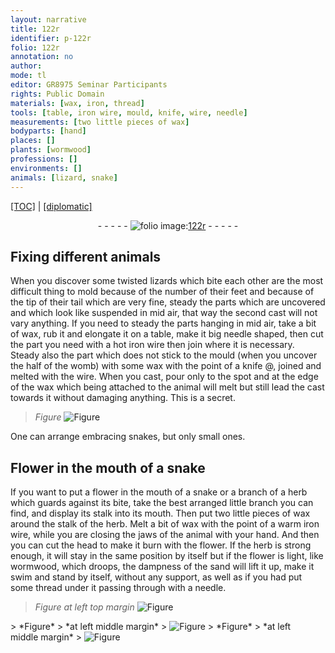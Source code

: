 ```yaml
---
layout: narrative
title: 122r
identifier: p-122r
folio: 122r
annotation: no
author:
mode: tl
editor: GR8975 Seminar Participants
rights: Public Domain
materials: [wax, iron, thread]
tools: [table, iron wire, mould, knife, wire, needle]
measurements: [two little pieces of wax]
bodyparts: [hand]
places: []
plants: [wormwood]
professions: []
environments: []
animals: [lizard, snake]
---
```


 <p><a href="{{ site.baseurl }}/translation/">[TOC]</a> | <a href="{{ site.baseurl }}/texts/p-122r_tc/" target="_blank">[diplomatic]</a></p><div class="folio" align="center">- - - - - <a href="http://gallica.bnf.fr/ark:/12148/btv1b10500001g/f249.item.r=" target="_blank"><img src="https://cu-mkp.github.io/2017-workshop-edition/assets/photo-icon.png" alt="folio image: " style="display:inline-block; margin-bottom:-3px;"/>122r</a> - - - - - </div>  
  

## Fixing different animals

 
When you discover some twisted <span class="al">lizard</span>s which bite each other are the most difficult thing to mold because of the number of their feet and because of the tip of their tail which are very fine, steady the parts which are uncovered and which look like suspended in mid air, that way the second cast will not vary anything. If you need to steady the parts hanging in mid air, take a bit of <span class="m">wax</span>, rub it and elongate it on a <span class="tl">table</span>, make it big needle shaped, then cut the part you need with a hot <span class="tl"><span class="m">iron</span> wire</span> then join where it is necessary. Steady also the part which does not stick to the <span class="tl">mould</span> (when you uncover the half of the womb) with some <span class="m">wax</span> with the point of a <span class="tl">knife</span> @, joined and melted with the <span class="tl">wire</span>. When you cast, pour only to the spot and at the edge of the <span class="m">wax</span> which being attached to the animal will melt but still lead the cast towards it without damaging anything. This is a secret.
 
> *Figure*
> <a href="https://drive.google.com/open?id=0B9-oNrvWdlO5TVo3Y3lKWjA0dXM" target="_blank"><img src="https://cu-mkp.github.io/GR8975-edition/assets/photo-icon.png" alt="Figure" style="display:inline-block; margin-bottom:-3px;"/></a>
 
One can arrange embracing <span class="al">snake</span>s, but only small ones.

 
  

## Flower in the mouth of a <span class="al">snake</span>

 
If you want to put a flower in the mouth of a <span class="al">snake</span> or a branch of a herb which guards against its bite, take the best arranged little branch you can find, and display its stalk into its mouth. Then put <span class="ms">two little pieces of <span class="m">wax</span></span> around the stalk of the herb. Melt a bit of <span class="m">wax</span> with the point of a warm <span class="tl"><span class="m">iron</span> wire</span>, while you are closing the jaws of the animal with your <span class="bp">hand</span>. And then you can cut the head to make it burn with the flower. If the herb is strong enough, it will stay in the same position by itself but if the flower is light, like <span class="pa">wormwood</span>, which droops, the dampness of the sand will lift it up, make it swim and stand by itself, without any support, as well as if you had put some <span class="m">thread</span> under it passing through with a <span class="tl">needle</span>.
 
> *Figure*
> *at left top margin*
> <a href="https://drive.google.com/open?id=0B9-oNrvWdlO5ZDJlZ0g5OXNKeDQ" target="_blank"><img src="https://cu-mkp.github.io/GR8975-edition/assets/photo-icon.png" alt="Figure" style="display:inline-block; margin-bottom:-3px;"/></a>
 <span class="del"> 
> *Figure*
> *at left middle margin*
> <a href="https://drive.google.com/open?id=0B9-oNrvWdlO5UDgyYnNSZnlndjg" target="_blank"><img src="https://cu-mkp.github.io/GR8975-edition/assets/photo-icon.png" alt="Figure" style="display:inline-block; margin-bottom:-3px;"/></a>
 </span> <span class="del"> 
> *Figure*
> *at left middle margin*
> <a href="https://drive.google.com/open?id=0B9-oNrvWdlO5elo4VzJZRUppOWc" target="_blank"><img src="https://cu-mkp.github.io/GR8975-edition/assets/photo-icon.png" alt="Figure" style="display:inline-block; margin-bottom:-3px;"/></a>
 </span> 
 